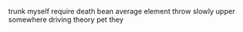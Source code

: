trunk myself require death bean average element throw slowly upper somewhere driving theory pet they